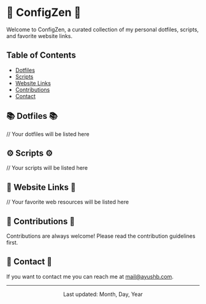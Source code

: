 # 🚀 ConfigZen 🚀

Welcome to ConfigZen, a curated collection of my personal dotfiles, scripts, and favorite website links.

## Table of Contents

- [Dotfiles](#dotfiles)
- [Scripts](#scripts)
- [Website Links](#website-links)
- [Contributions](#contributions)
- [Contact](#contact)

## 📚 Dotfiles 📚

// Your dotfiles will be listed here

## ⚙️ Scripts ⚙️

// Your scripts will be listed here

## 🔗 Website Links 🔗

// Your favorite web resources will be listed here

## 👥 Contributions 👥

Contributions are always welcome! Please read the contribution guidelines first.

## 📧 Contact 📧

If you want to contact me you can reach me at <mail@ayushb.com>.

---

<p align="center">
  Last updated: Month, Day, Year
</p>
